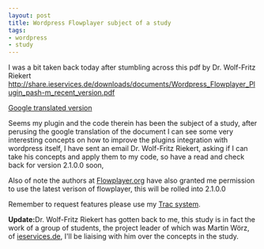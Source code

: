 ```yaml
--- 
layout: post
title: Wordpress Flowplayer subject of a study
tags: 
- wordpress
- study
---
```

I was a bit taken back today after stumbling across this pdf by Dr. Wolf-Fritz Riekert <a href="http://share.ieservices.de/downloads/documents/Wordpress_Flowplayer_Plugin_pash-m_recent_version.pdf">http://share.ieservices.de/downloads/documents/Wordpress_Flowplayer_Plugin_pash-m_recent_version.pdf</a>

<a href="http://translate.google.co.uk/translate?hl=en&sl=de&u=http://share.ieservices.de/downloads/documents/Wordpress_Flowplayer_Plugin_pash-m_recent_version.pdf&ei=EqtqS5qpI8mPjAeyq-3MBw&sa=X&oi=translate&ct=result&resnum=5&ved=0CBwQ7gEwBDgK&prev=/search%3Fq%3Dd.busby%2540saiweb.co.uk%26hl%3Den%26client%3Dfirefox-a%26rls%3Dorg.mozilla:en-US:official%26hs%3DeTf%26sa%3DN%26start%3D10">
Google translated version</a>

Seems my plugin and the code therein has been the subject of a study, after perusing the google translation of the document I can see some very interesting concepts on how to improve the plugins integration with wordpress itself, I have sent an email Dr. Wolf-Fritz Riekert, asking if I can take his concepts and apply them to my code, so have a read and check back for version 2.1.0.0 soon, 

Also of note the authors at <a href="http://Flowplayer.org">Flowplayer.org</a> have also granted me permission to use the latest verison of flowplayer, this will be rolled into 2.1.0.0

Remember to request features please use my <a href="http://trac.saiweb.co.uk/saiweb/">Trac system</a>.

<strong>Update:</strong>Dr. Wolf-Fritz Riekert has gotten back to me, this study is in fact the work of a group of students, the project leader of which was Martin Wörz, of <a href="http://ieservices.de">ieservices.de</a>, I'll be liaising with him over the concepts in the study.


